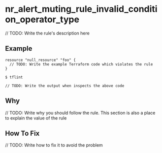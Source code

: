 # nr_alert_muting_rule_invalid_condition_operator_type

// TODO: Write the rule's description here

## Example

```hcl
resource "null_resource" "foo" {
  // TODO: Write the example Terraform code which violates the rule
}
```

```
$ tflint

// TODO: Write the output when inspects the above code

```

## Why

// TODO: Write why you should follow the rule. This section is also a place to explain the value of the rule

## How To Fix

// TODO: Write how to fix it to avoid the problem
